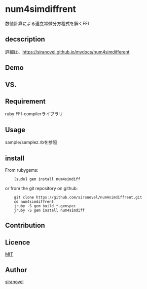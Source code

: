 num4simdiffrent
===============
数値計算による連立常微分方程式を解くFFI

## decscription ##

詳細は、https://siranovel.github.io/mydocs/num4simdifferent


## Demo ##

## VS. ##

## Requirement ##
ruby FFI-compilerライブラリ

## Usage ##

sample/samplez.rbを参照

## install ##

From rubygems:  
~~~
    [sudo] gem install num4simdiff
~~~

or from the git repository on github:  
~~~
    git clone https://github.com/siranovel/num4simdiffrent.git  
    cd num4simdiffrent  
    jruby -S gem build *.gemspec
    jruby -S gem install num4simdiff
~~~

## Contribution ##

## Licence ##
[MIT](LICENSE)

## Author ##

[siranovel](https://github.com/siranovel)
